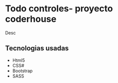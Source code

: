 <h1>Todo controles- proyecto coderhouse</h1>
<p>Desc</p>

<h2>Tecnologias usadas</h2>
<ul>
<li>Html5</li>  
<li>CSS#</li> 
<li>Bootstrap</li>
<li>SASS</li>  
</ul>
